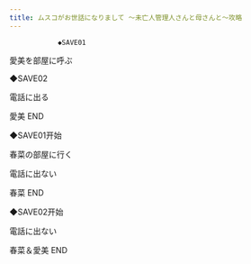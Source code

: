 ```yaml
---
title: ムスコがお世話になりまして ～未亡人管理人さんと母さんと～攻略
---
```


                ◆SAVE01

愛美を部屋に呼ぶ

◆SAVE02

電話に出る



愛美 END



◆SAVE01开始

春菜の部屋に行く

電話に出ない



春菜 END



◆SAVE02开始

電話に出ない



春菜＆愛美 END


              
